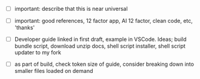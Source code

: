 - [ ] important: describe that this is near universal
- [ ] important: good references, 12 factor app, AI 12 factor, clean code, etc, 'thanks'
- [ ] Developer guide linked in first draft, example in VSCode. Ideas; build bundle script, download unzip docs, shell script installer, shell script updater to my fork

- [ ] as part of build, check token size of guide, consider breaking down into smaller files loaded on demand
